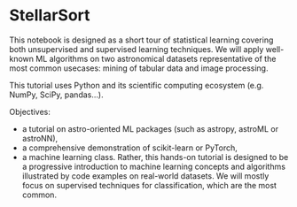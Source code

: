 # StellarSort

This notebook is designed as a short tour of statistical learning covering both unsupervised and supervised learning techniques. We will apply well-known ML algorithms on two astronomical datasets representative of the most common usecases: mining of tabular data and image processing.

This tutorial uses Python and its scientific computing ecosystem (e.g. NumPy, SciPy, pandas…).

Objectives:

* a tutorial on astro-oriented ML packages (such as astropy, astroML or astroNN),
* a comprehensive demonstration of scikit-learn or PyTorch,
* a machine learning class.
Rather, this hands-on tutorial is designed to be a progressive introduction to machine learning concepts and algorithms illustrated by code examples on real-world datasets. We will mostly focus on supervised techniques for classification, which are the most common.
